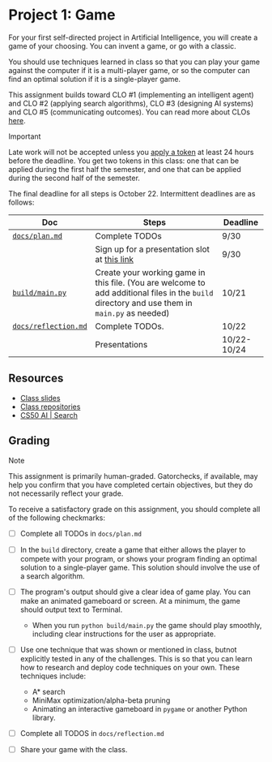 # Project 1:  Game

For your first self-directed project in Artificial Intelligence, you will create a game of your choosing. You can invent a game, or go with a classic.

You should use techniques learned in class so that you can play your game against the computer if it is a multi-player game, or so the computer can find an optimal solution if it is a single-player game. 

This assignment builds toward CLO #1 (implementing an intelligent agent) and CLO #2 (applying search algorithms), CLO #3 (designing AI systems) and CLO #5 (communicating outcomes). You can read more about CLOs [here](https://github.com/allegheny-college-cmpsc-303-fall-2024/course-materials/blob/main/README.md#course-learning-outcomes). 

> [!IMPORTANT]
>
> Late work will not be accepted unless you [apply a token](https://docs.google.com/forms/d/e/1FAIpQLSefo2mnYhrX1h6TB6kZvhu1SCYY7H2CMK0BtuorrpMojqqKnQ/viewform?usp=sf_link) at least 24 hours before the deadline. You get two tokens in this class: one that can be applied during the first half the semester, and one that can be applied during the second half of the semester. 

The final deadline for all steps is October 22. Intermittent deadlines are as follows:

| Doc                                        | Steps                                                        | Deadline    |
| ------------------------------------------ | ------------------------------------------------------------ | ----------- |
| [`docs/plan.md`](docs/plan.md)             | Complete TODOs                                               | 9/30        |
|                                            | Sign up for a presentation slot at [this link](https://docs.google.com/spreadsheets/d/1GzT5MQK5CpK2jyGcnZU0H9MJ0zwiMazMtKAd_yxZZWs/edit?usp=sharing) | 9/30        |
| [`build/main.py`](build/main.py)           | Create your working game in this file. (You are welcome to add additional files in the `build` directory and use them in `main.py` as needed) | 10/21       |
| [`docs/reflection.md`](docs/reflection.md) | Complete TODOs.                                              | 10/22       |
|                                            | Presentations                                                | 10/22-10/24 |

## Resources

- [Class slides](https://drive.google.com/drive/folders/1nnPXaz3lpiarqAO2kBn2tA9wEFOimALW?usp=drive_link)
- [Class repositories](https://github.com/orgs/allegheny-college-cmpsc-303-fall-2024/repositories?q=visibility%3Apublic+archived%3Afalse)
- [CS50 AI | Search](https://cs50.harvard.edu/ai/2024/weeks/0/)

## Grading

> [!NOTE]
>
> This assignment is primarily human-graded. Gatorchecks, if available, may help you confirm that you have completed certain objectives, but they do not necessarily reflect your grade. 

To receive a satisfactory grade on this assignment, you should complete all of the following checkmarks: 

- [ ] Complete all TODOs in `docs/plan.md`

- [ ] In the `build` directory, create a game that either allows the player to compete with your program, or shows your program finding an optimal solution to a single-player game. This solution should involve the use of a search algorithm. 
- [ ] The program's output should give a clear idea of game play. You can make an animated gameboard or screen. At a minimum, the game should output text to Terminal.
  - When you run `python build/main.py` the game should play smoothly, including clear instructions for the user as appropriate. 
- [ ] Use one technique that was shown or mentioned in class, butnot explicitly tested in any of the challenges. This is so that you can learn how to research and deploy code techniques on your own. These techniques include:
  - A* search
  - MiniMax optimization/alpha-beta pruning
  - Animating an interactive gameboard in `pygame` or another Python library. 
- [ ] Complete all TODOS in `docs/reflection.md`
- [ ] Share your game with the class. 
